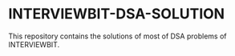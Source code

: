 # INTERVIEWBIT-DSA-SOLUTION
This repository contains the solutions of most of DSA problems of INTERVIEWBIT.
